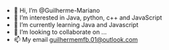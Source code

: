 - 👋 Hi, I’m @Guilherme-Mariano
- 👀 I’m interested in Java, python, c++ and JavaScript
- 🌱 I’m currently learning Java and Javascript
- 💞️ I’m looking to collaborate on ...
- 📫 My email guilhermemfb.01@outlook.com

<!---
Guilherme-Mariano/Guilherme-Mariano is a ✨ special ✨ repository because its `README.md` (this file) appears on your GitHub profile.
You can click the Preview link to take a look at your changes.
--->
